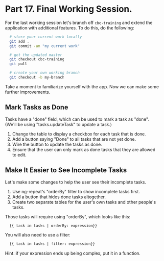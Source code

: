 # Part 17. Final Working Session.

For the last working session let's branch off `cbc-training` and extend the
application with additional features. To do this, do the following:

```bash
  # store your current work locally
  git add .
  git commit -am "my current work"

  # get the updated master
  git checkout cbc-training
  git pull

  # create your own working branch
  git checkout -b my-branch
```

Take a moment to familiarize yourself with the app. Now we can make some
further improvements.

## Mark Tasks as Done

Tasks have a "done" field, which can be used to mark a task as "done". (We'll
be using "tasks.updateTask" to update a task.)

1. Change the table to display a checkbox for each task that is done.
2. Add a button saying "Done" to all tasks that are not yet done.
3. Wire the button to update the tasks as done.
4. Ensure that the user can only mark as done tasks that they are allowed to edit.

## Make It Easier to See Incomplete Tasks

Let's make some changes to help the user see their incomplete tasks.

1. Use ng-repeat's "orderBy" filter to show incomplete tasks first.
2. Add a button that hides done tasks altogether.
3. Create two separate tables for the user's own tasks and other people's tasks.

Those tasks will require using "orderBy", which looks like this:

```html
  {{ task in tasks | orderBy: expression}}
```

You will also need to use a filter:

```html
  {{ task in tasks | filter: expression}}
```

Hint: if your expression ends up being complex, put it in a function.
